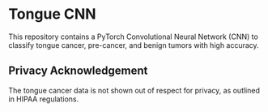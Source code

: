 # Tongue CNN
This repository contains a PyTorch Convolutional Neural Network (CNN) to classify tongue cancer, pre-cancer, and benign tumors with high accuracy. 

## Privacy Acknowledgement
The tongue cancer data is not shown out of respect for privacy, as outlined in HIPAA regulations.
